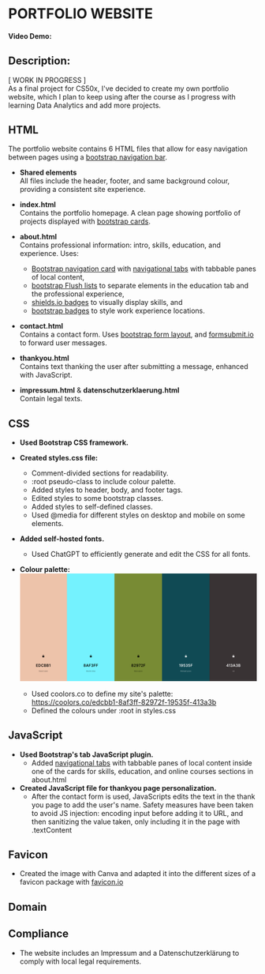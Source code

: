 # PORTFOLIO WEBSITE
#### Video Demo:  <URL HERE>
## Description:
\[ WORK IN PROGRESS \] \
As a final project for CS50x, I've decided to create my own portfolio website, which I plan to keep using after the course as I progress with learning Data Analytics and add more projects.

## HTML
The portfolio website contains 6 HTML files that allow for easy navigation between pages using a [bootstrap navigation bar](https://getbootstrap.com/docs/5.3/components/navbar/).

- **Shared elements** \
All files include the header, footer, and same background colour, providing a consistent site experience.

- **index.html** \
Contains the portfolio homepage. A clean page showing portfolio of projects displayed with [bootstrap cards](https://getbootstrap.com/docs/5.3/components/card/).
- **about.html** \
Contains professional information: intro, skills, education, and experience. Uses:
  - [Bootstrap navigation card](https://getbootstrap.com/docs/5.3/components/card/#navigation) with [navigational tabs](https://getbootstrap.com/docs/5.3/components/navs-tabs/#javascript-behavior) with tabbable panes of local content, 
  - [bootstrap Flush lists](https://getbootstrap.com/docs/5.3/components/list-group/#flush) to separate elements in the education tab and the professional experience,
  - [shields.io badges](https://shields.io/badges) to visually display skills, and
  - [bootstrap badges](https://getbootstrap.com/docs/5.3/components/badge/#pill-badges) to style work experience locations.
- **contact.html** \
Contains a contact form. Uses [bootstrap form layout](https://getbootstrap.com/docs/5.3/forms/layout/#forms), and [formsubmit.io](https://formsubmit.co/) to forward user messages.
- **thankyou.html** \
Contains text thanking the user after submitting a message, enhanced with JavaScript.
- **impressum.html** & **datenschutzerklaerung.html** \
Contain legal texts.

## CSS
- **Used Bootstrap CSS framework.**
- **Created styles.css file:**
  - Comment-divided sections for readability.
  - :root pseudo-class to include colour palette.
  - Added styles to header, body, and footer tags.
  - Edited styles to some bootstrap classes.
  - Added styles to self-defined classes.
  - Used @media for different styles on desktop and mobile on some elements.
- **Added self-hosted fonts.**
  - Used ChatGPT to efficiently generate and edit the CSS for all fonts.
- **Colour palette:** \
![alt text](images/palette4.png)

  - Used coolors.co to define my site's palette: https://coolors.co/edcbb1-8af3ff-82972f-19535f-413a3b
  - Defined the colours under :root in styles.css

## JavaScript
- **Used Bootstrap's tab JavaScript plugin.**
  - Added [navigational tabs](https://getbootstrap.com/docs/5.3/components/navs-tabs/#javascript-behavior) with tabbable panes of local content inside one of the cards for skills, education, and online courses sections in about.html
- **Created JavaScript file for thankyou page personalization.**
  - After the contact form is used, JavaScripts edits the text in the thank you page to add the user's name. Safety measures have been taken to avoid JS injection: encoding input before adding it to URL, and then sanitizing the value taken, only including it in the page with .textContent

## Favicon
- Created the image with Canva and adapted it into the different sizes of a favicon package with [favicon.io](https://favicon.io/favicon-converter/)

## Domain

## Compliance
- The website includes an Impressum and a Datenschutzerklärung to comply with local legal requirements.
